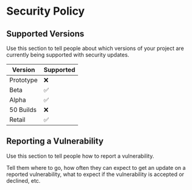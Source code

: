 # Security Policy

## Supported Versions

Use this section to tell people about which versions of your project are
currently being supported with security updates.

| Version | Supported          |
| ------- | ------------------ |
|  Prototype  | :x: |
|  Beta  | :white_check_mark:                |
|   Alpha | :white_check_mark: |
|  50 Builds  | :x:                |
|  Retail  |    ✅|

## Reporting a Vulnerability

Use this section to tell people how to report a vulnerability.

Tell them where to go, how often they can expect to get an update on a
reported vulnerability, what to expect if the vulnerability is accepted or
declined, etc.

